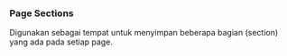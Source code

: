 ### Page Sections
Digunakan sebagai tempat untuk menyimpan beberapa bagian (section) yang ada pada setiap page.
